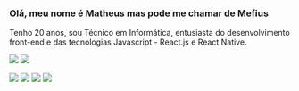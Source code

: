 ### Olá, meu nome é Matheus mas pode me chamar de Mefius

Tenho 20 anos, sou Técnico em Informática, entusiasta do desenvolvimento front-end e das tecnologias Javascript - React.js e React Native.

<p>
  <img src="https://github-readme-stats.vercel.app/api?username=mefivs&theme=dark&line_height=27">
  <img src="https://github-readme-stats.vercel.app/api/top-langs/?username=mefivs&hide=html,css&theme=dark">
</p>

[<img src="https://img.shields.io/badge/instagram-%23E4405F.svg?&style=for-the-badge&logo=instagram&logoColor=white" />](https://instagram.com/mefhius)
[<img src="https://img.shields.io/badge/twitch-%239146FF.svg?&style=for-the-badge&logo=twitch&logoColor=white" />](https://www.twitch.tv/mefhius)
[<img src="https://img.shields.io/badge/twitter-%231DA1F2.svg?&style=for-the-badge&logo=twitter&logoColor=white" />](https://twitter/mefhius)
[<img src="https://img.shields.io/badge/spotify-%231ED760.svg?&style=for-the-badge&logo=spotify&logoColor=white" />](https://open.spotify.com/user/siengurd)


